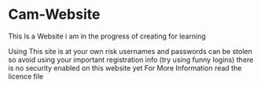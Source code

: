 # Cam-Website

This Is a Website i am in the progress of creating for learning

Using This site is at your own risk
usernames and passwords can be stolen so avoid using your important registration info (try using funny logins)
there is no security enabled on this website yet
For More Information read the licence file
